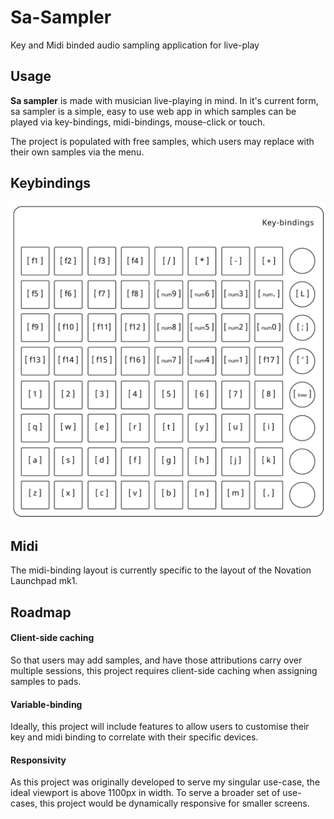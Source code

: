 # Sa-Sampler
 Key and Midi binded audio sampling application for live-play

## Usage
 **Sa sampler** is made with musician live-playing in mind. In it's current form, sa sampler is a simple, easy to use web app in which samples can be played via key-bindings, midi-bindings, mouse-click or touch.

 The project is populated with free samples, which users may replace with their own samples via the menu.

## Keybindings
 ![Sa-Sampler Key-bindings](/img/sa-sampler-key-bindings.png)

## Midi
 The midi-binding layout is currently specific to the layout of the Novation Launchpad mk1.

## Roadmap

#### Client-side caching
 So that users may add samples, and have those attributions carry over multiple sessions, this project requires client-side caching when assigning samples to pads.

#### Variable-binding
 Ideally, this project will include features to allow users to customise their key and midi binding to correlate with their specific devices.

#### Responsivity
 As this project was originally developed to serve my singular use-case, the ideal viewport is above 1100px in width. To serve a broader set of use-cases, this project would be dynamically responsive for smaller screens.

